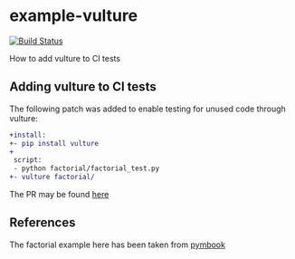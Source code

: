 # example-vulture

[![Build Status](https://travis-ci.org/RJ722/example-vulture.svg?branch=master)](https://travis-ci.org/RJ722/example-vulture)

How to add vulture to CI tests

## Adding vulture to CI tests

The following patch was added to enable testing for unused code through vulture:

```diff
+install:
+- pip install vulture
+
 script:
 - python factorial/factorial_test.py
+- vulture factorial/
```

The PR may be found [here](https://github.com/RJ722/example-vulture/pull/1/files?diff=split)

## References

The factorial example here has been taken from [pymbook](http://pymbook.readthedocs.io/en/latest/testing.html)

